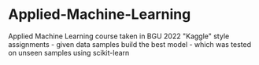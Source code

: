 # Applied-Machine-Learning
Applied Machine Learning course taken in BGU 2022
"Kaggle" style assignments - given data samples build the best model - which was tested on unseen samples using scikit-learn
 
